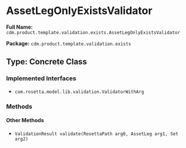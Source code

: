# AssetLegOnlyExistsValidator

**Full Name:** `cdm.product.template.validation.exists.AssetLegOnlyExistsValidator`

**Package:** `cdm.product.template.validation.exists`

## Type: Concrete Class

### Implemented Interfaces

- `com.rosetta.model.lib.validation.ValidatorWithArg`

### Methods

#### Other Methods

- `ValidationResult validate(RosettaPath arg0, AssetLeg arg1, Set arg2)`

